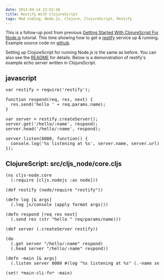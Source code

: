 ```yaml
---
date: 2013-04-14 22:52:18
title: Restify With ClojureScript
tags: Mad Coding, Node.js, Clojure, ClojureScript, Restify
---
```

This is a follow-up post from previous [Getting Started With ClojureScript For
Node.js][1] tutorial. This time showing how to get a [restify][3] service up &
running. Example source code on [github][2].

Setting up ClojureScript for running Node.js is the same as before. You can also
see the [README][4] for details. Below is a demonstration of restify's example
echo server written in ClojureScript.

## **javascript**
<pre class="brush:c">
var restify = require('restify');

function respond(req, res, next) {
  res.send('hello ' + req.params.name);
}

var server = restify.createServer();
server.get('/hello/:name', respond);
server.head('/hello/:name', respond);

server.listen(8080, function() {
  console.log('%s listening at %s', server.name, server.url);
});
</pre>

## **ClojureScript: src/cljs_node/core.cljs**
<pre class="brush:clojure">
(ns cljs-node.core
  (:require [cljs.nodejs :as node]))

(def restify (node/require "restify"))

(defn log [& args]
  (.log js/console (apply format args)))

(defn respond [req res next]
  (.send res (str "hello " req/params/name)))

(def server (.createServer restify))

(do
  (.get server "/hello/:name" respond)
  (.head server "/hello/:name" respond))

(defn -main [& args]
  (.listen server 8080 #(log "%s listening at %s" (.-name server) (.-url server))))

(set! *main-cli-fn* -main)
</pre>

  [1]: /2013/01/14/clojurescript-for-nodejs/
  [2]: https://github.com/dannysu/cljs-node
  [3]: http://mcavage.github.io/node-restify/
  [4]: https://github.com/dannysu/cljs-node/blob/master/README.md
